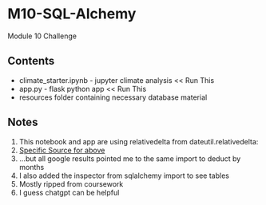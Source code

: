 # M10-SQL-Alchemy

Module 10 Challenge

## Contents
 * climate_starter.ipynb - jupyter climate analysis << Run This
 * app.py - flask python app << Run This
 * resources folder containing necessary database material
 
 ## Notes
 
 
 1. This notebook and app are using relativedelta from dateutil.relativedelta:
 2. [Specific Source for above](https://renanmf.com/how-to-subtract-months-from-a-date-in-python/#:~:text=The%20easiest%20way%20to%20subtract,to%20use%20the%20dateutil%20extension.&text=The%20relativedelta%20object%20from%20the,months%20from%20a%20date%20object)
 3. ...but all google results pointed me to the same import to deduct by months
 4. I also added the inspector from sqlalchemy import to see tables
 5. Mostly ripped from coursework
 6. I guess chatgpt can be helpful

